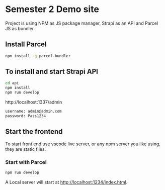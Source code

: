 # Semester 2 Demo site

Project is using NPM as JS package manager, Strapi as an API and Parcel JS as bundler.

## Install Parcel

```bash
npm install -g parcel-bundler
```

## To install and start Strapi API

```bash
cd api
npm install
npm run develop
```

http://localhost:1337/admin

```bash
username: admin@admin.com
password: Pass1234
```

## Start the frontend

To start front end use vscode live server, or any npm server you like using, they are static files.

### Start with Parcel

```bash
npm run develop
```

A Local server will start at [http://localhost:1234/index.html](http://localhost:1234/index.html).
